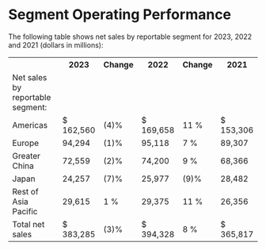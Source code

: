 # Segment Operating Performance

The following table shows net sales by reportable segment for 2023, 2022 and 2021 (dollars in millions):


<table>
<tr>
<th></th>
<th>2023</th>
<th>Change</th>
<th>2022</th>
<th>Change</th>
<th>2021</th>
</tr>
<tr>
<td>Net sales by reportable segment:</td>
<td></td>
<td></td>
<td></td>
<td></td>
<td></td>
</tr>
<tr>
<td>Americas</td>
<td>$ 162,560</td>
<td>(4)%</td>
<td>$ 169,658</td>
<td>11 %</td>
<td>$ 153,306</td>
</tr>
<tr>
<td>Europe</td>
<td>94,294</td>
<td>(1)%</td>
<td>95,118</td>
<td>7 %</td>
<td>89,307</td>
</tr>
<tr>
<td>Greater China</td>
<td>72,559</td>
<td>(2)%</td>
<td>74,200</td>
<td>9 %</td>
<td>68,366</td>
</tr>
<tr>
<td>Japan</td>
<td>24,257</td>
<td>(7)%</td>
<td>25,977</td>
<td>(9)%</td>
<td>28,482</td>
</tr>
<tr>
<td>Rest of Asia Pacific</td>
<td>29,615</td>
<td>1 %</td>
<td>29,375</td>
<td>11 %</td>
<td>26,356</td>
</tr>
<tr>
<td>Total net sales</td>
<td>$ 383,285</td>
<td>(3)%</td>
<td>$ 394,328</td>
<td>8 %</td>
<td>$ 365,817</td>
</tr>
</table>
